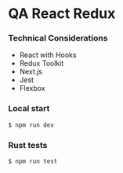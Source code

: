 # QA React Redux

### Technical Considerations
 - React with Hooks
 - Redux Toolkit
 - Next.js
 - Jest
 - Flexbox


### Local start
```sh
$ npm run dev
```

### Rust tests
```sh
$ npm run test
```
